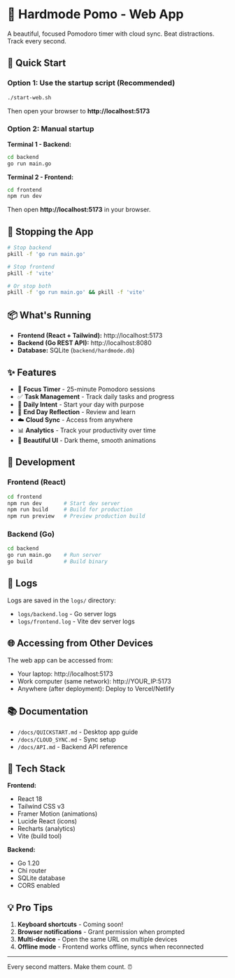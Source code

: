 # 🍅 Hardmode Pomo - Web App

A beautiful, focused Pomodoro timer with cloud sync. Beat distractions. Track every second.

## 🚀 Quick Start

### Option 1: Use the startup script (Recommended)
```bash
./start-web.sh
```

Then open your browser to **http://localhost:5173**

### Option 2: Manual startup

**Terminal 1 - Backend:**
```bash
cd backend
go run main.go
```

**Terminal 2 - Frontend:**
```bash
cd frontend
npm run dev
```

Then open **http://localhost:5173** in your browser.

## 🛑 Stopping the App

```bash
# Stop backend
pkill -f 'go run main.go'

# Stop frontend
pkill -f 'vite'

# Or stop both
pkill -f 'go run main.go' && pkill -f 'vite'
```

## 📦 What's Running

- **Frontend (React + Tailwind):** http://localhost:5173
- **Backend (Go REST API):** http://localhost:8080
- **Database:** SQLite (`backend/hardmode.db`)

## ✨ Features

- 🎯 **Focus Timer** - 25-minute Pomodoro sessions
- ✅ **Task Management** - Track daily tasks and progress
- 🌅 **Daily Intent** - Start your day with purpose
- 🌙 **End Day Reflection** - Review and learn
- ☁️ **Cloud Sync** - Access from anywhere
- 📊 **Analytics** - Track your productivity over time
- 🎨 **Beautiful UI** - Dark theme, smooth animations

## 🔧 Development

### Frontend (React)
```bash
cd frontend
npm run dev       # Start dev server
npm run build     # Build for production
npm run preview   # Preview production build
```

### Backend (Go)
```bash
cd backend
go run main.go    # Run server
go build          # Build binary
```

## 📝 Logs

Logs are saved in the `logs/` directory:
- `logs/backend.log` - Go server logs
- `logs/frontend.log` - Vite dev server logs

## 🌐 Accessing from Other Devices

The web app can be accessed from:
- Your laptop: http://localhost:5173
- Work computer (same network): http://YOUR_IP:5173
- Anywhere (after deployment): Deploy to Vercel/Netlify

## 📚 Documentation

- `/docs/QUICKSTART.md` - Desktop app guide
- `/docs/CLOUD_SYNC.md` - Sync setup
- `/docs/API.md` - Backend API reference

## 🎨 Tech Stack

**Frontend:**
- React 18
- Tailwind CSS v3
- Framer Motion (animations)
- Lucide React (icons)
- Recharts (analytics)
- Vite (build tool)

**Backend:**
- Go 1.20
- Chi router
- SQLite database
- CORS enabled

## 💡 Pro Tips

1. **Keyboard shortcuts** - Coming soon!
2. **Browser notifications** - Grant permission when prompted
3. **Multi-device** - Open the same URL on multiple devices
4. **Offline mode** - Frontend works offline, syncs when reconnected

---

Every second matters. Make them count. ⏰
